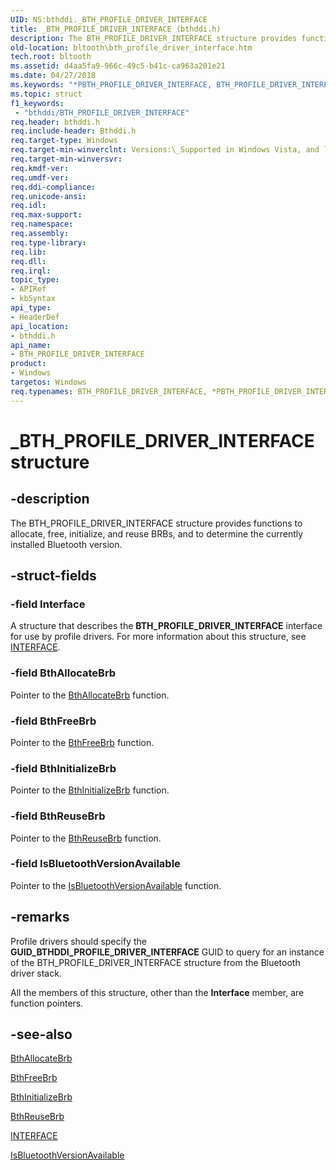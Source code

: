 ```yaml
---
UID: NS:bthddi._BTH_PROFILE_DRIVER_INTERFACE
title: _BTH_PROFILE_DRIVER_INTERFACE (bthddi.h)
description: The BTH_PROFILE_DRIVER_INTERFACE structure provides functions to allocate, free, initialize, and reuse BRBs, and to determine the currently installed Bluetooth version.
old-location: bltooth\bth_profile_driver_interface.htm
tech.root: bltooth
ms.assetid: d4aa5fa9-966c-49c5-b41c-ca963a201e21
ms.date: 04/27/2018
ms.keywords: "*PBTH_PROFILE_DRIVER_INTERFACE, BTH_PROFILE_DRIVER_INTERFACE, BTH_PROFILE_DRIVER_INTERFACE structure [Bluetooth Devices], PBTH_PROFILE_DRIVER_INTERFACE, PBTH_PROFILE_DRIVER_INTERFACE structure pointer [Bluetooth Devices], _BTH_PROFILE_DRIVER_INTERFACE, bltooth.bth_profile_driver_interface, bth_structs_0df6b87d-3846-49ed-9614-e83f2e828e7d.xml, bthddi/BTH_PROFILE_DRIVER_INTERFACE, bthddi/PBTH_PROFILE_DRIVER_INTERFACE"
ms.topic: struct
f1_keywords:
 - "bthddi/BTH_PROFILE_DRIVER_INTERFACE"
req.header: bthddi.h
req.include-header: Bthddi.h
req.target-type: Windows
req.target-min-winverclnt: Versions:\_Supported in Windows Vista, and later.
req.target-min-winversvr: 
req.kmdf-ver: 
req.umdf-ver: 
req.ddi-compliance: 
req.unicode-ansi: 
req.idl: 
req.max-support: 
req.namespace: 
req.assembly: 
req.type-library: 
req.lib: 
req.dll: 
req.irql: 
topic_type:
- APIRef
- kbSyntax
api_type:
- HeaderDef
api_location:
- bthddi.h
api_name:
- BTH_PROFILE_DRIVER_INTERFACE
product:
- Windows
targetos: Windows
req.typenames: BTH_PROFILE_DRIVER_INTERFACE, *PBTH_PROFILE_DRIVER_INTERFACE
---
```


# _BTH_PROFILE_DRIVER_INTERFACE structure


## -description


The BTH_PROFILE_DRIVER_INTERFACE structure provides functions to allocate, free, initialize, and
  reuse BRBs, and to determine the currently installed Bluetooth version.


## -struct-fields




### -field Interface

A structure that describes the 
     <b>BTH_PROFILE_DRIVER_INTERFACE</b> interface for use by profile drivers. For more information about this
     structure, see 
     <a href="https://docs.microsoft.com/windows-hardware/customize/desktop/unattend/microsoft-windows-netbt-interfaces-interface">INTERFACE</a>.


### -field BthAllocateBrb

Pointer to the 
     <a href="https://docs.microsoft.com/windows-hardware/drivers/ddi/content/bthddi/nc-bthddi-pfnbth_allocate_brb">BthAllocateBrb</a> function.


### -field BthFreeBrb

Pointer to the 
     <a href="https://docs.microsoft.com/windows-hardware/drivers/ddi/content/bthddi/nc-bthddi-pfnbth_free_brb">BthFreeBrb</a> function.


### -field BthInitializeBrb

Pointer to the 
     <a href="https://docs.microsoft.com/windows-hardware/drivers/ddi/content/bthddi/nc-bthddi-pfnbth_initialize_brb">BthInitializeBrb</a> function.


### -field BthReuseBrb

Pointer to the 
     <a href="https://docs.microsoft.com/windows-hardware/drivers/ddi/content/bthddi/nc-bthddi-pfnbth_reuse_brb">BthReuseBrb</a> function.


### -field IsBluetoothVersionAvailable

Pointer to the 
     <a href="https://docs.microsoft.com/windows-hardware/drivers/ddi/content/bthddi/nc-bthddi-pfnbth_is_bluetooth_version_available">
     IsBluetoothVersionAvailable</a> function.


## -remarks



Profile drivers should specify the 
    <b>GUID_BTHDDI_PROFILE_DRIVER_INTERFACE</b> GUID to query for an instance of the
    BTH_PROFILE_DRIVER_INTERFACE structure from the Bluetooth driver stack.

All the members of this structure, other than the 
    <b>Interface</b> member, are function pointers.




## -see-also




<a href="https://docs.microsoft.com/windows-hardware/drivers/ddi/content/bthddi/nc-bthddi-pfnbth_allocate_brb">BthAllocateBrb</a>



<a href="https://docs.microsoft.com/windows-hardware/drivers/ddi/content/bthddi/nc-bthddi-pfnbth_free_brb">BthFreeBrb</a>



<a href="https://docs.microsoft.com/windows-hardware/drivers/ddi/content/bthddi/nc-bthddi-pfnbth_initialize_brb">BthInitializeBrb</a>



<a href="https://docs.microsoft.com/windows-hardware/drivers/ddi/content/bthddi/nc-bthddi-pfnbth_reuse_brb">BthReuseBrb</a>



<a href="https://docs.microsoft.com/windows-hardware/customize/desktop/unattend/microsoft-windows-netbt-interfaces-interface">INTERFACE</a>



<a href="https://docs.microsoft.com/windows-hardware/drivers/ddi/content/bthddi/nc-bthddi-pfnbth_is_bluetooth_version_available">IsBluetoothVersionAvailable</a>
 

 

